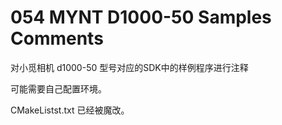 # 054 MYNT D1000-50 Samples Comments

对小觅相机 d1000-50 型号对应的SDK中的样例程序进行注释

可能需要自己配置环境。

CMakeListst.txt 已经被魔改。

